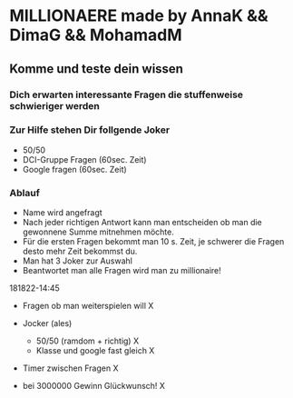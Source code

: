 # MILLIONAERE made by AnnaK && DimaG && MohamadM

## Komme und teste dein wissen

### Dich erwarten interessante Fragen die stuffenweise schwieriger werden

### Zur Hilfe stehen Dir follgende Joker

- 50/50
- DCI-Gruppe Fragen (60sec. Zeit)
- Google fragen (60sec. Zeit)

### Ablauf

- Name wird angefragt
- Nach jeder richtigen Antwort kann man entscheiden ob man die gewonnene Summe mitnehmen möchte.
- Für die ersten Fragen bekommt man 10 s. Zeit, je schwerer die Fragen desto mehr Zeit bekommst du.
- Man hat 3 Joker zur Auswahl
- Beantwortet man alle Fragen wird man zu millionaire!

181822-14:45

- Fragen ob man weiterspielen will X
- Jocker (ales)

  - 50/50 (ramdom + richtig) X
  - Klasse und google fast gleich X

- Timer zwischen Fragen X
- bei 3000000 Gewinn Glückwunsch! X

